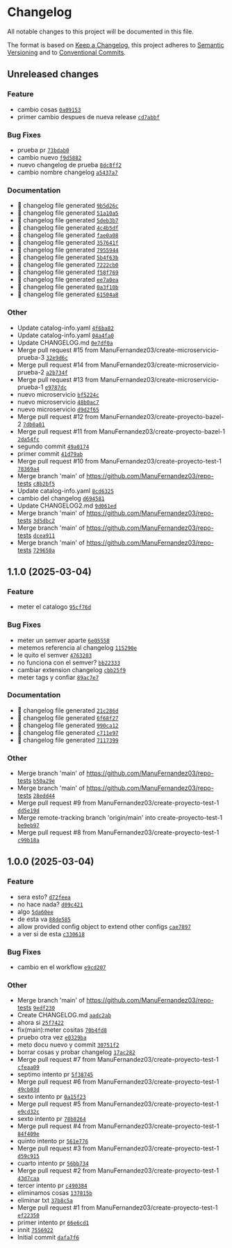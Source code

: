 # Changelog

All notable changes to this project will be documented in this file.

The format is based on [Keep a Changelog](https://keepachangelog.com/en/1.0.0/), this project adheres to [Semantic Versioning](https://semver.org/spec/v2.0.0.html) and to [Conventional Commits](https://www.conventionalcommits.org/en/v1.0.0/).

## Unreleased changes

### Feature
- cambio cosas [`0a09153`](https://github.com/ManuFernandez03/repo-tests/commit/0a09153)
- primer cambio despues de nueva release [`cd7abbf`](https://github.com/ManuFernandez03/repo-tests/commit/cd7abbf)

### Bug Fixes
- prueba pr [`73bdab0`](https://github.com/ManuFernandez03/repo-tests/commit/73bdab0)
- cambio nuevo [`f9d5882`](https://github.com/ManuFernandez03/repo-tests/commit/f9d5882)
- nuevo changelog de prueba [`8dc8ff2`](https://github.com/ManuFernandez03/repo-tests/commit/8dc8ff2)
- cambio nombre changelog [`a5437a7`](https://github.com/ManuFernandez03/repo-tests/commit/a5437a7)

### Documentation
- :robot: changelog file generated [`9b5d26c`](https://github.com/ManuFernandez03/repo-tests/commit/9b5d26c)
- :robot: changelog file generated [`51a10a5`](https://github.com/ManuFernandez03/repo-tests/commit/51a10a5)
- :robot: changelog file generated [`5deb3b7`](https://github.com/ManuFernandez03/repo-tests/commit/5deb3b7)
- :robot: changelog file generated [`4c4b5df`](https://github.com/ManuFernandez03/repo-tests/commit/4c4b5df)
- :robot: changelog file generated [`fae0a08`](https://github.com/ManuFernandez03/repo-tests/commit/fae0a08)
- :robot: changelog file generated [`357641f`](https://github.com/ManuFernandez03/repo-tests/commit/357641f)
- :robot: changelog file generated [`7955944`](https://github.com/ManuFernandez03/repo-tests/commit/7955944)
- :robot: changelog file generated [`5b4f63b`](https://github.com/ManuFernandez03/repo-tests/commit/5b4f63b)
- :robot: changelog file generated [`7222cb0`](https://github.com/ManuFernandez03/repo-tests/commit/7222cb0)
- :robot: changelog file generated [`f58f769`](https://github.com/ManuFernandez03/repo-tests/commit/f58f769)
- :robot: changelog file generated [`ee7a0ea`](https://github.com/ManuFernandez03/repo-tests/commit/ee7a0ea)
- :robot: changelog file generated [`0a3f10b`](https://github.com/ManuFernandez03/repo-tests/commit/0a3f10b)
- :robot: changelog file generated [`61504a8`](https://github.com/ManuFernandez03/repo-tests/commit/61504a8)

### Other
- Update catalog-info.yaml [`4f6ba82`](https://github.com/ManuFernandez03/repo-tests/commit/4f6ba82)
- Update catalog-info.yaml [`04a4fa0`](https://github.com/ManuFernandez03/repo-tests/commit/04a4fa0)
- Update CHANGELOG.md [`0e7df0a`](https://github.com/ManuFernandez03/repo-tests/commit/0e7df0a)
- Merge pull request #15 from ManuFernandez03/create-microservicio-prueba-3 [`32e9d6c`](https://github.com/ManuFernandez03/repo-tests/commit/32e9d6c)
- Merge pull request #14 from ManuFernandez03/create-microservicio-prueba-2 [`a2b734f`](https://github.com/ManuFernandez03/repo-tests/commit/a2b734f)
- Merge pull request #13 from ManuFernandez03/create-microservicio-prueba-1 [`e9787dc`](https://github.com/ManuFernandez03/repo-tests/commit/e9787dc)
- nuevo microservicio [`bf5224c`](https://github.com/ManuFernandez03/repo-tests/commit/bf5224c)
- nuevo microservicio [`48b0ac7`](https://github.com/ManuFernandez03/repo-tests/commit/48b0ac7)
- nuevo microservicio [`d9d2f65`](https://github.com/ManuFernandez03/repo-tests/commit/d9d2f65)
- Merge pull request #12 from ManuFernandez03/create-proyecto-bazel-2 [`7db0a01`](https://github.com/ManuFernandez03/repo-tests/commit/7db0a01)
- Merge pull request #11 from ManuFernandez03/create-proyecto-bazel-1 [`2da54fc`](https://github.com/ManuFernandez03/repo-tests/commit/2da54fc)
- segundo commit [`49a0174`](https://github.com/ManuFernandez03/repo-tests/commit/49a0174)
- primer commit [`41d79ab`](https://github.com/ManuFernandez03/repo-tests/commit/41d79ab)
- Merge pull request #10 from ManuFernandez03/create-proyecto-test-1 [`78369a4`](https://github.com/ManuFernandez03/repo-tests/commit/78369a4)
- Merge branch 'main' of https://github.com/ManuFernandez03/repo-tests [`c8b2bf5`](https://github.com/ManuFernandez03/repo-tests/commit/c8b2bf5)
- Update catalog-info.yaml [`8cd6325`](https://github.com/ManuFernandez03/repo-tests/commit/8cd6325)
- cambio del changelog [`d694581`](https://github.com/ManuFernandez03/repo-tests/commit/d694581)
- Update CHANGELOG2.md [`9d061ed`](https://github.com/ManuFernandez03/repo-tests/commit/9d061ed)
- Merge branch 'main' of https://github.com/ManuFernandez03/repo-tests [`3d5dbc2`](https://github.com/ManuFernandez03/repo-tests/commit/3d5dbc2)
- Merge branch 'main' of https://github.com/ManuFernandez03/repo-tests [`dcea911`](https://github.com/ManuFernandez03/repo-tests/commit/dcea911)
- Merge branch 'main' of https://github.com/ManuFernandez03/repo-tests [`729650a`](https://github.com/ManuFernandez03/repo-tests/commit/729650a)

## 1.1.0 (2025-03-04)

### Feature
- meter el catalogo [`95cf76d`](https://github.com/ManuFernandez03/repo-tests/commit/95cf76d)

### Bug Fixes
- meter un semver aparte [`6e05558`](https://github.com/ManuFernandez03/repo-tests/commit/6e05558)
- metemos referencia al changelog [`115290e`](https://github.com/ManuFernandez03/repo-tests/commit/115290e)
- le quito el semver [`4763203`](https://github.com/ManuFernandez03/repo-tests/commit/4763203)
- no funciona con el semver? [`bb22333`](https://github.com/ManuFernandez03/repo-tests/commit/bb22333)
- cambiar extension changelog [`cbb25f9`](https://github.com/ManuFernandez03/repo-tests/commit/cbb25f9)
- meter tags y confiar [`89ac7e7`](https://github.com/ManuFernandez03/repo-tests/commit/89ac7e7)

### Documentation
- :robot: changelog file generated [`21c286d`](https://github.com/ManuFernandez03/repo-tests/commit/21c286d)
- :robot: changelog file generated [`6f68f27`](https://github.com/ManuFernandez03/repo-tests/commit/6f68f27)
- :robot: changelog file generated [`990ca12`](https://github.com/ManuFernandez03/repo-tests/commit/990ca12)
- :robot: changelog file generated [`c711e97`](https://github.com/ManuFernandez03/repo-tests/commit/c711e97)
- :robot: changelog file generated [`7117399`](https://github.com/ManuFernandez03/repo-tests/commit/7117399)

### Other
- Merge branch 'main' of https://github.com/ManuFernandez03/repo-tests [`b50a29e`](https://github.com/ManuFernandez03/repo-tests/commit/b50a29e)
- Merge branch 'main' of https://github.com/ManuFernandez03/repo-tests [`28edd44`](https://github.com/ManuFernandez03/repo-tests/commit/28edd44)
- Merge pull request #9 from ManuFernandez03/create-proyecto-test-1 [`dd5e19d`](https://github.com/ManuFernandez03/repo-tests/commit/dd5e19d)
- Merge remote-tracking branch 'origin/main' into create-proyecto-test-1 [`be9eb97`](https://github.com/ManuFernandez03/repo-tests/commit/be9eb97)
- Merge pull request #8 from ManuFernandez03/create-proyecto-test-1 [`c99b18a`](https://github.com/ManuFernandez03/repo-tests/commit/c99b18a)

## 1.0.0 (2025-03-04)

### Feature
- sera esto? [`d72feea`](https://github.com/ManuFernandez03/repo-tests/commit/d72feea)
- no hace nada? [`d09c421`](https://github.com/ManuFernandez03/repo-tests/commit/d09c421)
- algo [`5da60ee`](https://github.com/ManuFernandez03/repo-tests/commit/5da60ee)
- de esta va [`88de585`](https://github.com/ManuFernandez03/repo-tests/commit/88de585)
- allow provided config object to extend other configs [`cae7897`](https://github.com/ManuFernandez03/repo-tests/commit/cae7897)
- a ver si de esta [`c330618`](https://github.com/ManuFernandez03/repo-tests/commit/c330618)

### Bug Fixes
- cambio en el workflow [`e9cd207`](https://github.com/ManuFernandez03/repo-tests/commit/e9cd207)

### Other
- Merge branch 'main' of https://github.com/ManuFernandez03/repo-tests [`9edf230`](https://github.com/ManuFernandez03/repo-tests/commit/9edf230)
- Create CHANGELOG.md [`aadc2ab`](https://github.com/ManuFernandez03/repo-tests/commit/aadc2ab)
- ahora si [`25f7422`](https://github.com/ManuFernandez03/repo-tests/commit/25f7422)
- fix(main):meter cositas [`70b4fd8`](https://github.com/ManuFernandez03/repo-tests/commit/70b4fd8)
- pruebo otra vez [`e0329ba`](https://github.com/ManuFernandez03/repo-tests/commit/e0329ba)
- meto docu nuevo y commit [`30751f2`](https://github.com/ManuFernandez03/repo-tests/commit/30751f2)
- borrar cosas y probar changelog [`17ac282`](https://github.com/ManuFernandez03/repo-tests/commit/17ac282)
- Merge pull request #7 from ManuFernandez03/create-proyecto-test-1 [`cfeaa09`](https://github.com/ManuFernandez03/repo-tests/commit/cfeaa09)
- septimo intento pr [`5f38745`](https://github.com/ManuFernandez03/repo-tests/commit/5f38745)
- Merge pull request #6 from ManuFernandez03/create-proyecto-test-1 [`49cb03d`](https://github.com/ManuFernandez03/repo-tests/commit/49cb03d)
- sexto intento pr [`0a15f23`](https://github.com/ManuFernandez03/repo-tests/commit/0a15f23)
- Merge pull request #5 from ManuFernandez03/create-proyecto-test-1 [`e9cd32c`](https://github.com/ManuFernandez03/repo-tests/commit/e9cd32c)
- sexto intento pr [`78b8264`](https://github.com/ManuFernandez03/repo-tests/commit/78b8264)
- Merge pull request #4 from ManuFernandez03/create-proyecto-test-1 [`84f409e`](https://github.com/ManuFernandez03/repo-tests/commit/84f409e)
- quinto intento pr [`561e776`](https://github.com/ManuFernandez03/repo-tests/commit/561e776)
- Merge pull request #3 from ManuFernandez03/create-proyecto-test-1 [`d59c915`](https://github.com/ManuFernandez03/repo-tests/commit/d59c915)
- cuarto intento pr [`56bb734`](https://github.com/ManuFernandez03/repo-tests/commit/56bb734)
- Merge pull request #2 from ManuFernandez03/create-proyecto-test-1 [`43d7caa`](https://github.com/ManuFernandez03/repo-tests/commit/43d7caa)
- tercer intento pr [`c490384`](https://github.com/ManuFernandez03/repo-tests/commit/c490384)
- eliminamos cosas [`137815b`](https://github.com/ManuFernandez03/repo-tests/commit/137815b)
- eliminar txt [`37b8c5a`](https://github.com/ManuFernandez03/repo-tests/commit/37b8c5a)
- Merge pull request #1 from ManuFernandez03/create-proyecto-test-1 [`ef22350`](https://github.com/ManuFernandez03/repo-tests/commit/ef22350)
- primer intento pr [`66e6cd1`](https://github.com/ManuFernandez03/repo-tests/commit/66e6cd1)
- innit [`7556922`](https://github.com/ManuFernandez03/repo-tests/commit/7556922)
- Initial commit [`dafa7f6`](https://github.com/ManuFernandez03/repo-tests/commit/dafa7f6)

